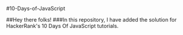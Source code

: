 #10-Days-of-JavaScript

##Hey there folks!
###In this repository, I have added the solution for HackerRank's 10 Days Of JavaScript tutorials.
